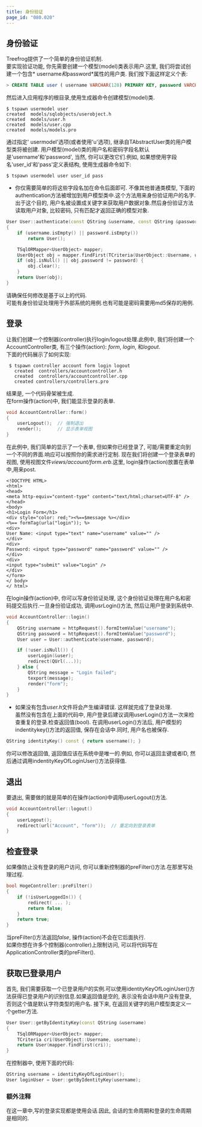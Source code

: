 ```yaml
---
title: 身份验证
page_id: "080.020"
---
```


## 身份验证
Treefrog提供了一个简单的身份验证机制.<br>
要实现验证功能, 你先需要创建一个模型(model)类表示用户.这里, 我们将尝试创建一个包含* username*和*password*属性的用户类.
我们按下面这样定义个表:

```sql
> CREATE TABLE user ( username VARCHAR(128) PRIMARY KEY, password VARCHAR(128) );
```

然后进入应用程序的根目录,使用生成器命令创建模型(model)类.

```
$ tspawn usermodel user
created  models/sqlobjects/userobject.h
created  models/user.h
created  models/user.cpp
created  models/models.pro
```

通过指定' usermodel'选项(或者使用'u'选项), 继承自TAbstractUser类的用户模型类将被创建.
用户模型(model)类的用户名和密码字段名默认是'username'和'password', 当然, 你可以更改它们.例如, 如果想使用字段名'user_id'和'pass'定义表结构, 使用生成器命令如下:

```
$ tspawn usermodel user user_id pass
```

- 你仅需要简单的将这些字段名加在命令后面即可.
不像其他普通类模型, 下面的authentication方法被增加到用户模型类中.这个方法用来身份验证用户的名字.出于这个目的, 用户名被设置成关键字来获取用户数据对象.然后身份验证方法读取用户对象, 比较密码, 只有匹配才返回正确的模型对象.

```c++
User User::authenticate(const QString &username, const QString &password)
{
    if (username.isEmpty() || password.isEmpty())
        return User();

    TSqlORMapper<UserObject> mapper;
    UserObject obj = mapper.findFirst(TCriteria(UserObject::Username, username));
    if (obj.isNull() || obj.password != password) {
        obj.clear();
    }
    return User(obj);
}
```

请确保任何修改是基于以上的代码.<br>
可能有身份验证处理用于外部系统的用例.也有可能是密码需要用md5保存的用例.

## 登录
让我们创建一个控制器(controller)执行login/logout处理.此例中, 我们将创建一个AccountController类, 有三个操作(action): *form*, *login*, 和*logout*.<br>
下面的代码展示了如何实现:

```
 $ tspawn controller account form login logout
   created  controllers/accountcontroller.h
   created  controllers/accountcontroller.cpp
   created controllers/controllers.pro
```
结果是, 一个代码骨架被生成.<br>
在form操作(action)中, 我们能显示登录的表单.

```c++
void AccountController::form()
{
    userLogout();  // 强制退出
    render();      // 显示表单视图
}
```

在此例中, 我们简单的显示了一个表单, 但如果你已经登录了, 可能/需要重定向到一个不同的界面.响应可以按照你的需求进行定制.
现在我们将创建一个登录表单的视图, 使用视图文件*views/account/form.erb*.这里, login操作(action)放置在表单中,用来post.

```
<!DOCTYPE HTML>
<html>
<head>
<meta http-equiv="content-type" content="text/html;charset=UTF-8" />
</head>
<body>
<h1>Login Form</h1>
<div style="color: red;"><%==$message %></div>
<%== formTag(urla("login")); %>
<div>
User Name: <input type="text" name="username" value="" />
</div>
<div>
Password: <input type="password" name="password" value="" />
</div>
<div>
<input type="submit" value="Login" />
</div>
</form>
</ body>
</ html>
```

在login操作(action)中, 你可以写身份验证处理, 这个身份验证处理在用户名和密码提交后执行.一旦身份验证成功, 调用usrLogin()方法, 然后让用户登录到系统中.

```c++
void AccountController::login()
{
    QString username = httpRequest().formItemValue("username");
    QString password = httpRequest().formItemValue("password");
    User user = User::authenticate(username, password);

    if (!user.isNull()) {
        userLogin(&user);
        redirect(QUrl(...));
    } else {
        QString message = "Login failed";
        texport(message);
        render("form");
    }
}
```

- 如果没有包含*user.h*文件将会产生编译错误.
这样就完成了登录处理.<br>
虽然没有包含在上面的代码中, 用户登录后建议调用userLogin()方法一次来检查重复的登录.检查返回值(bool).
在调用userLogin()方法后, 用户模型的indentitykey()方法的返回值, 保存在会话中.同时, 用户名也被保存.

```c++
QString identityKey() const { return username(); }
```

你可以修改返回值, 返回值应该在系统中是唯一的.例如, 你可以返回主键或者ID, 然后通过调用indentityKeyOfLoginUser()方法获得值.

## 退出
要退出, 需要做的就是简单的在操作(action)中调用userLogout()方法.

```c++
void AccountController::logout()
{
    userLogout();
    redirect(url("Account", "form"));  // 重定向到登录表单
}
```

## 检查登录
如果像防止没有登录的用户访问, 你可以重新控制器的preFilter()方法.在那里写处理过程.

```c++
bool HogeController::preFilter()
{
    if (!isUserLoggedIn()) {
        redirect( ... );
        return false;
    }
    return true;
}
```

当preFilter()方法返回*false*, 操作(action)不会在它后面执行.<br>
如果你想在许多个控制器(controller)上限制访问, 可以将代码写在ApplicationController类的preFilter().

##  获取已登录用户
首先, 我们需要获取一个已登录用户的实例.可以使用identityKeyOfLoginUser()方法获得已登录用户的识别信息.如果返回值是空的, 表示没有会话中用户没有登录, 否则这个值是默认字符类型的用户名.
接下来, 在返回关键字的用户模型类定义一个getter方法.

```c++
User User::getByIdentityKey(const QString &username)
{
    TSqlORMapper<UserObject> mapper;
    TCriteria cri(UserObject::Username, username);
    return User(mapper.findFirst(cri));
}
```

在控制器中, 使用下面的代码:

```c++
QString username = identityKeyOfLoginUser();
User loginUser = User::getByIdentityKey(username);
```

### 额外注释
在这一章中,写的登录实现都是使用会话.因此, 会话的生命周期和登录的生命周期是相同的.
